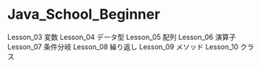 # Java_School_Beginner
Lesson_03 変数
Lesson_04 データ型
Lesson_05 配列
Lesson_06 演算子
Lesson_07 条件分岐
Lesson_08 繰り返し
Lesson_09 メソッド
Lesson_10 クラス

